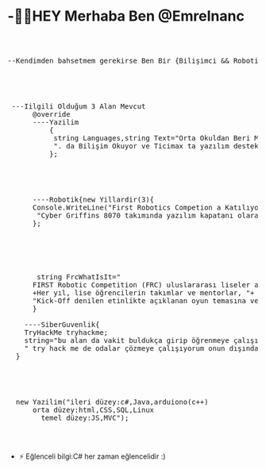 
<div >
  <h1> -👩‍💻HEY Merhaba Ben @EmreInanc</h1>
<pre style="">

 <p>--Kendimden bahsetmem gerekirse Ben Bir {Bilişimci && Robotikci-yim}</p>

 
   <pre> ---Iilgili Olduğum 3 Alan Mevcut
      @override
      ----Yazilim
          {
           string Languages,string Text="Orta Okuldan Beri Merak ve Iilgili Olduğum Bir Alan Aynı Zamanda Lise"+SinifNumarasi+
           ". da Bilişim Okuyor ve Ticimax ta yazılım destek üzerine staj yapıyorum.", int SinifNumarasi=12
          };
   </pre>
<pre>
      ----Robotik{new Yillardir(3){
      Console.WriteLine("First Robotics Competion a Katılıyorum okuluma bağlı robotik takımı olan" +
       "Cyber Griffins 8070 takımında yazılım kapatanı olarak devam ediyorum")
      }; 

</pre>
   
  <pre>
       string FrcWhatIsIt="
      FIRST Robotic Competition (FRC) uluslararası liseler arası robotik yarışmasıdır."
      +Her yıl, lise öğrencilerin takımlar ve mentorlar, "+
      "Kick-Off denilen etinlikte açıklanan oyun temasına ve robot kurallarına göre robot yapmaya çalışırlar. ";
      }

    ----SiberGuvenlik{
    TryHackMe tryhackme;
    string="bu alan da vakit buldukça girip öğrenmeye çalışıyorum,"+
    " try hack me de odalar çözmeye çalışıyorum onun dışında bazen videolar izliyorum"; 
  } 

</pre>

<pre>
  new Yazilim("ileri düzey:c#,Java,arduiono(c++)
      orta düzey:html,CSS,SQL,Linux 
        temel düzey:JS,MVC");
</pre>

</pre>

- ⚡ Eğlenceli bilgi:C# her zaman eğlencelidir :)


</div>
